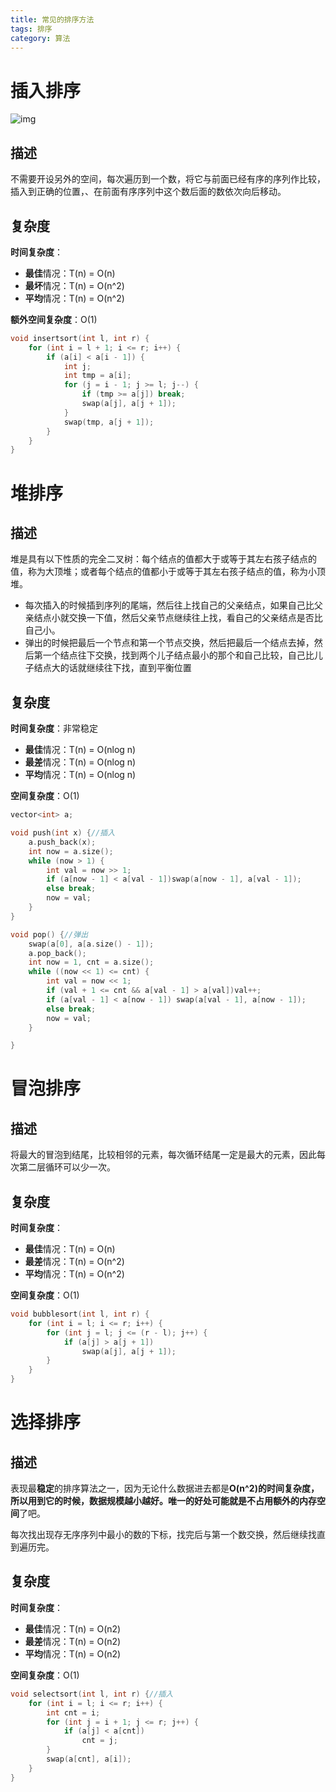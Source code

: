 ```yaml
---
title: 常见的排序方法
tags: 排序
category: 算法
---
```


# 插入排序

![img](https://img-blog.csdn.net/20180608204907706?watermark/2/text/aHR0cHM6Ly9ibG9nLmNzZG4ubmV0L2xpYW5nX2d1/font/5a6L5L2T/fontsize/400/fill/I0JBQkFCMA==/dissolve/70)

## 描述

不需要开设另外的空间，每次遍历到一个数，将它与前面已经有序的序列作比较，插入到正确的位置，、在前面有序序列中这个数后面的数依次向后移动。

## 复杂度

**时间复杂度**：

- **最佳**情况：T(n) = O(n)
- **最坏**情况：T(n) = O(n^2)
- **平均**情况：T(n) = O(n^2)

**额外空间复杂度**：O(1)

~~~c++
void insertsort(int l, int r) {
    for (int i = l + 1; i <= r; i++) {
        if (a[i] < a[i - 1]) {
            int j;
            int tmp = a[i];
            for (j = i - 1; j >= l; j--) {
                if (tmp >= a[j]) break;
                swap(a[j], a[j + 1]);
            }
            swap(tmp, a[j + 1]);
        }
    }
}

~~~

# 堆排序

## 描述

​      堆是具有以下性质的完全二叉树：每个结点的值都大于或等于其左右孩子结点的值，称为大顶堆；或者每个结点的值都小于或等于其左右孩子结点的值，称为小顶堆。

- 每次插入的时候插到序列的尾端，然后往上找自己的父亲结点，如果自己比父亲结点小就交换一下值，然后父亲节点继续往上找，看自己的父亲结点是否比自己小。
- 弹出的时候把最后一个节点和第一个节点交换，然后把最后一个结点去掉，然后第一个结点往下交换，找到两个儿子结点最小的那个和自己比较，自己比儿子结点大的话就继续往下找，直到平衡位置

## 复杂度

**时间复杂度**：非常稳定

- **最佳**情况：T(n) = O(nlog n)
- **最差**情况：T(n) = O(nlog n)
- **平均**情况：T(n) = O(nlog n)

**空间复杂度**：O(1)

```c++
vector<int> a;

void push(int x) {//插入
    a.push_back(x);
    int now = a.size();
    while (now > 1) {
        int val = now >> 1;
        if (a[now - 1] < a[val - 1])swap(a[now - 1], a[val - 1]);
        else break;
        now = val;
    }
}

void pop() {//弹出
    swap(a[0], a[a.size() - 1]);
    a.pop_back();
    int now = 1, cnt = a.size();
    while ((now << 1) <= cnt) {
        int val = now << 1;
        if (val + 1 <= cnt && a[val - 1] > a[val])val++;
        if (a[val - 1] < a[now - 1]) swap(a[val - 1], a[now - 1]);
        else break;
        now = val;
    }

}

```

# 冒泡排序

## 描述

将最大的冒泡到结尾，比较相邻的元素，每次循环结尾一定是最大的元素，因此每次第二层循环可以少一次。

## 复杂度

**时间复杂度**：

- **最佳**情况：T(n) = O(n)
- **最差**情况：T(n) = O(n^2)
- **平均**情况：T(n) = O(n^2)

**空间复杂度**：O(1)

```c++
void bubblesort(int l, int r) {
    for (int i = l; i <= r; i++) {
        for (int j = l; j <= (r - l); j++) {
            if (a[j] > a[j + 1])
                swap(a[j], a[j + 1]);
        }
    }
}
```

# 选择排序

## 描述

​        表现最**稳定**的排序算法之一，因为无论什么数据进去都是**O(n^2)的时间复杂度，所以用到它的时候，数据规模越小越好。唯一的好处可能就是不占用额外的内存空间**了吧。

​     每次找出现存无序序列中最小的数的下标，找完后与第一个数交换，然后继续找直到遍历完。

## 复杂度

**时间复杂度**：

- **最佳**情况：T(n) = O(n2)
- **最差**情况：T(n) = O(n2)
- **平均**情况：T(n) = O(n2)

**空间复杂度**：O(1)

```c++
void selectsort(int l, int r) {//插入
    for (int i = l; i <= r; i++) {
        int cnt = i;
        for (int j = i + 1; j <= r; j++) {
            if (a[j] < a[cnt])
                cnt = j;
        }
        swap(a[cnt], a[i]);
    }
}
```

